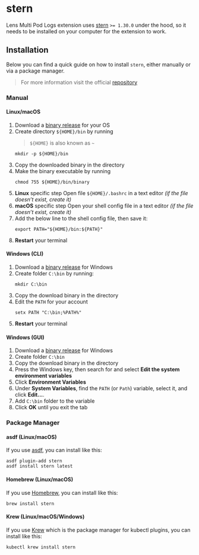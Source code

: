 # stern

Lens Multi Pod Logs extension uses [stern](https://github.com/stern/stern) `>= 1.30.0` under the hood, so it needs to be installed on your computer for the extension to work.

## Installation
Below you can find a quick guide on how to install `stern`, either manually or via a package manager.
> For more information visit the official [repository](https://github.com/stern/stern)

###  Manual

#### Linux/macOS
1. Download a [binary release](https://github.com/stern/stern/releases) for your OS
2. Create directory `${HOME}/bin` by running
	> `${HOME}` is also known as `~`
	```
	mkdir -p ${HOME}/bin
	```
3. Copy the downloaded binary in the directory
4. Make the binary executable by running
	```
	chmod 755 ${HOME}/bin/binary
	```
5. **Linux** specific step
  Open file  `${HOME}/.bashrc`  in a text editor *(if the file doesn’t exist, create it)*
6. **macOS** specific step
	Open your shell config file  in a text editor *(if the file doesn’t exist, create it)*
7. Add the below line to the shell config file, then save it:
	```
	export PATH="${HOME}/bin:${PATH}"
	```
8. **Restart** your terminal

#### Windows (CLI)
1. Download a [binary release](https://github.com/stern/stern/releases) for Windows
2. Create folder `C:\bin` by running:
	```
	mkdir C:\bin
	```
3. Copy the download binary in the directory
4. Edit the `PATH` for your account
	```
	setx PATH "C:\bin;%PATH%"
	```
6.  **Restart** your terminal

#### Windows (GUI)
1. Download a [binary release](https://github.com/stern/stern/releases) for Windows
2. Create folder `C:\bin`
3. Copy the download binary in the directory
4. Press the Windows key, then search for and select  **Edit the system environment variables**
5. Click  **Environment Variables**
6. Under  **System Variables**, find the `PATH` (or `Path`) variable, select it, and click  **Edit...**.
7. Add `C:\bin` folder to the variable
8. Click **OK** until you exit the tab

### Package Manager

####  asdf (Linux/macOS)
If you use [asdf](https://asdf-vm.com/), you can install like this:
```
asdf plugin-add stern
asdf install stern latest
```

####  Homebrew (Linux/macOS)
If you use [Homebrew](https://brew.sh), you can install like this:
```
brew install stern
```

####  Krew (Linux/macOS/Windows)
If you use [Krew](https://krew.sigs.k8s.io/) which is the package manager for kubectl plugins, you can install like this:
```
kubectl krew install stern
```
